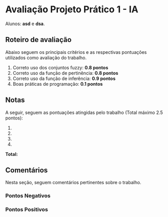 # Avaliação Projeto Prático 1 - IA
Alunos: **asd** e **dsa**.

## Roteiro de avaliação

Abaixo seguem os principais critérios e as respectivas pontuações utilizados como avaliação do trabalho.

1. Correto uso dos conjuntos fuzzy: **0.8 pontos**
2. Correto uso da função de pertinência: **0.8 pontos**
3. Correto uso da função de inferência: **0.9 pontos**
4. Boas práticas de programação: **0.1 pontos**

## Notas

A seguir, seguem as pontuações atingidas pelo trabalho (Total máximo 2.5 pontos):

1. 
2. 
3. 
4. 

**Total:** 

## Comentários

Nesta seção, seguem comentários pertinentes sobre o trabalho.

### Pontos Negativos

### Pontos Positivos